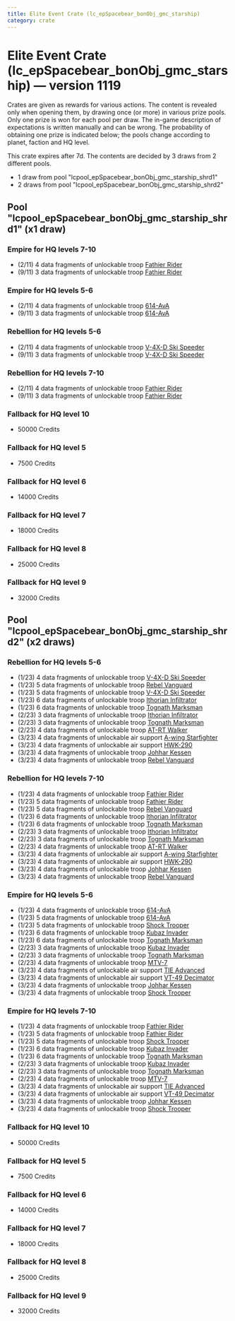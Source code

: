 ```yaml
---
title: Elite Event Crate (lc_epSpacebear_bonObj_gmc_starship)
category: crate
---
```


# Elite Event Crate (lc_epSpacebear_bonObj_gmc_starship) — version 1119

Crates are given as rewards for various actions. The content is revealed only when opening them, by drawing once (or more) in various prize pools. Only one prize is won for each pool per draw. The in-game description of expectations is written manually and can be wrong. The probability of obtaining one prize is indicated below; the pools change according to planet, faction and HQ level.

This crate expires after 7d. The contents are decided by 3 draws from 2 different pools.
  * 1 draw from pool "lcpool_epSpacebear_bonObj_gmc_starship_shrd1"
  * 2 draws from pool "lcpool_epSpacebear_bonObj_gmc_starship_shrd2"

## Pool "lcpool_epSpacebear_bonObj_gmc_starship_shrd1" (x1 draw)

### Empire for HQ levels 7-10

  * (2/11) 4 data fragments of unlockable troop [Fathier Rider](EmpireGoldenMileCreature)
  * (9/11) 3 data fragments of unlockable troop [Fathier Rider](EmpireGoldenMileCreature)

### Empire for HQ levels 5-6

  * (2/11) 4 data fragments of unlockable troop [614-AvA](614AVA)
  * (9/11) 3 data fragments of unlockable troop [614-AvA](614AVA)

### Rebellion for HQ levels 5-6

  * (2/11) 4 data fragments of unlockable troop [V-4X-D Ski Speeder](PolarShip)
  * (9/11) 3 data fragments of unlockable troop [V-4X-D Ski Speeder](PolarShip)

### Rebellion for HQ levels 7-10

  * (2/11) 4 data fragments of unlockable troop [Fathier Rider](RebelGoldenMileCreature)
  * (9/11) 3 data fragments of unlockable troop [Fathier Rider](RebelGoldenMileCreature)

### Fallback for HQ level 10

  * 50000 Credits

### Fallback for HQ level 5

  * 7500 Credits

### Fallback for HQ level 6

  * 14000 Credits

### Fallback for HQ level 7

  * 18000 Credits

### Fallback for HQ level 8

  * 25000 Credits

### Fallback for HQ level 9

  * 32000 Credits

## Pool "lcpool_epSpacebear_bonObj_gmc_starship_shrd2" (x2 draws)

### Rebellion for HQ levels 5-6

  * (1/23) 4 data fragments of unlockable troop [V-4X-D Ski Speeder](PolarShip)
  * (1/23) 5 data fragments of unlockable troop [Rebel Vanguard](Vanguard)
  * (1/23) 5 data fragments of unlockable troop [V-4X-D Ski Speeder](PolarShip)
  * (1/23) 6 data fragments of unlockable troop [Ithorian Infiltrator](IthorianInfiltrator)
  * (1/23) 6 data fragments of unlockable troop [Tognath Marksman](RebelTognath)
  * (2/23) 3 data fragments of unlockable troop [Ithorian Infiltrator](IthorianInfiltrator)
  * (2/23) 3 data fragments of unlockable troop [Tognath Marksman](RebelTognath)
  * (2/23) 4 data fragments of unlockable troop [AT-RT Walker](ATRT)
  * (3/23) 4 data fragments of unlockable air support [A-wing Starfighter](AWing)
  * (3/23) 4 data fragments of unlockable air support [HWK-290](HWK290)
  * (3/23) 4 data fragments of unlockable troop [Johhar Kessen](RebelJohhar)
  * (3/23) 4 data fragments of unlockable troop [Rebel Vanguard](Vanguard)

### Rebellion for HQ levels 7-10

  * (1/23) 4 data fragments of unlockable troop [Fathier Rider](RebelGoldenMileCreature)
  * (1/23) 5 data fragments of unlockable troop [Fathier Rider](RebelGoldenMileCreature)
  * (1/23) 5 data fragments of unlockable troop [Rebel Vanguard](Vanguard)
  * (1/23) 6 data fragments of unlockable troop [Ithorian Infiltrator](IthorianInfiltrator)
  * (1/23) 6 data fragments of unlockable troop [Tognath Marksman](RebelTognath)
  * (2/23) 3 data fragments of unlockable troop [Ithorian Infiltrator](IthorianInfiltrator)
  * (2/23) 3 data fragments of unlockable troop [Tognath Marksman](RebelTognath)
  * (2/23) 4 data fragments of unlockable troop [AT-RT Walker](ATRT)
  * (3/23) 4 data fragments of unlockable air support [A-wing Starfighter](AWing)
  * (3/23) 4 data fragments of unlockable air support [HWK-290](HWK290)
  * (3/23) 4 data fragments of unlockable troop [Johhar Kessen](RebelJohhar)
  * (3/23) 4 data fragments of unlockable troop [Rebel Vanguard](Vanguard)

### Empire for HQ levels 5-6

  * (1/23) 4 data fragments of unlockable troop [614-AvA](614AVA)
  * (1/23) 5 data fragments of unlockable troop [614-AvA](614AVA)
  * (1/23) 5 data fragments of unlockable troop [Shock Trooper](Shock)
  * (1/23) 6 data fragments of unlockable troop [Kubaz Invader](KubazInvader)
  * (1/23) 6 data fragments of unlockable troop [Tognath Marksman](EmpireTognath)
  * (2/23) 3 data fragments of unlockable troop [Kubaz Invader](KubazInvader)
  * (2/23) 3 data fragments of unlockable troop [Tognath Marksman](EmpireTognath)
  * (2/23) 4 data fragments of unlockable troop [MTV-7](MTV7)
  * (3/23) 4 data fragments of unlockable air support [TIE Advanced](TieAdvanced)
  * (3/23) 4 data fragments of unlockable air support [VT-49 Decimator](VT49)
  * (3/23) 4 data fragments of unlockable troop [Johhar Kessen](EmpireJohhar)
  * (3/23) 4 data fragments of unlockable troop [Shock Trooper](Shock)

### Empire for HQ levels 7-10

  * (1/23) 4 data fragments of unlockable troop [Fathier Rider](EmpireGoldenMileCreature)
  * (1/23) 5 data fragments of unlockable troop [Fathier Rider](EmpireGoldenMileCreature)
  * (1/23) 5 data fragments of unlockable troop [Shock Trooper](Shock)
  * (1/23) 6 data fragments of unlockable troop [Kubaz Invader](KubazInvader)
  * (1/23) 6 data fragments of unlockable troop [Tognath Marksman](EmpireTognath)
  * (2/23) 3 data fragments of unlockable troop [Kubaz Invader](KubazInvader)
  * (2/23) 3 data fragments of unlockable troop [Tognath Marksman](EmpireTognath)
  * (2/23) 4 data fragments of unlockable troop [MTV-7](MTV7)
  * (3/23) 4 data fragments of unlockable air support [TIE Advanced](TieAdvanced)
  * (3/23) 4 data fragments of unlockable air support [VT-49 Decimator](VT49)
  * (3/23) 4 data fragments of unlockable troop [Johhar Kessen](EmpireJohhar)
  * (3/23) 4 data fragments of unlockable troop [Shock Trooper](Shock)

### Fallback for HQ level 10

  * 50000 Credits

### Fallback for HQ level 5

  * 7500 Credits

### Fallback for HQ level 6

  * 14000 Credits

### Fallback for HQ level 7

  * 18000 Credits

### Fallback for HQ level 8

  * 25000 Credits

### Fallback for HQ level 9

  * 32000 Credits